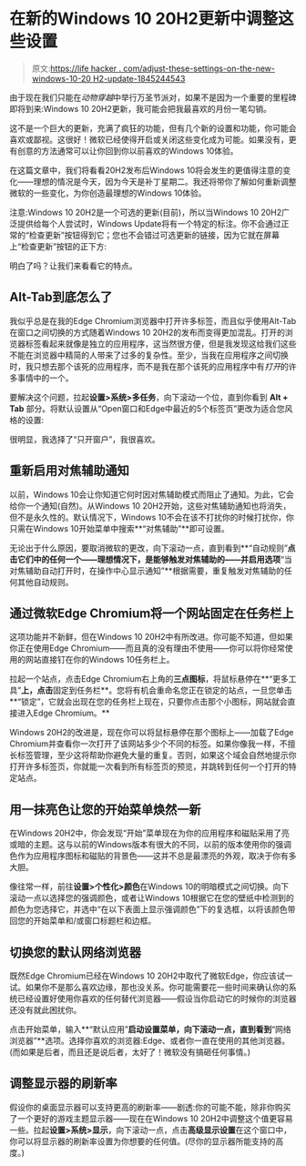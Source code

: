 # 在新的Windows 10 20H2更新中调整这些设置

> 原文:[https://life hacker . com/adjust-these-settings-on-the-new-windows-10-20 H2-update-1845244543](https://lifehacker.com/adjust-these-settings-on-the-new-windows-10-20h2-update-1845244543)

由于现在我们只能在*动物穿越*中举行万圣节派对，如果不是因为一个重要的里程碑即将到来:Windows 10 20H2更新，我可能会把我最喜欢的月份一笔勾销。

这不是一个巨大的更新，充满了疯狂的功能，但有几个新的设置和功能，你可能会喜欢或鄙视。这很好！微软已经使得开启或关闭这些变化成为可能。如果没有，更有创意的方法通常可以让你回到你以前喜欢的Windows 10体验。

在这篇文章中，我们将看看20H2发布后Windows 10将会发生的更值得注意的变化——理想的情况是今天，因为今天是补丁星期二。我还将带你了解如何重新调整微软的一些变化，为你创造最理想的Windows 10体验。

注意:Windows 10 20H2是一个可选的更新(目前)，所以当Windows 10 20H2广泛提供给每个人尝试时，Windows Update将有一个特定的标注。你不会通过正常的“检查更新”按钮得到它；您也不会错过可选更新的链接，因为它就在屏幕上“检查更新”按钮的正下方:

明白了吗？让我们来看看它的特点。

## **Alt-Tab**到底怎么了

我似乎总是在我的Edge Chromium浏览器中打开许多标签，而且似乎使用Alt-Tab在窗口之间切换的方式随着Windows 10 20H2的发布而变得更加混乱。打开的浏览器标签看起来就像是独立的应用程序，这当然很方便，但是我发现这给我们这些不能在浏览器中精简的人带来了过多的复杂性。至少，当我在应用程序之间切换时，我只想去那个该死的应用程序，而不是我在那个该死的应用程序中有*打开*的许多事情中的一个。

要解决这个问题，拉起**设置>系统>多任务**，向下滚动一个位，直到你看到 **Alt + Tab** 部分。将默认设置从“Open窗口和Edge中最近的5个标签页”更改为适合您风格的设置:

很明显，我选择了“只开窗户”，我很喜欢。

## **重新启用对焦辅助通知**

以前，Windows 10会让你知道它何时因对焦辅助模式而阻止了通知。为此，它会给你一个通知(自然)。从Windows 10 20H2开始，这些对焦辅助通知也将消失，但不是永久性的。默认情况下，Windows 10不会在该不打扰你的时候打扰你，你只需在Windows 10开始菜单中搜索**“对焦辅助”**即可设置。

无论出于什么原因，要取消微软的更改，向下滚动一点，直到看到**“自动规则”**点击它们中的任何一个——理想情况下，是能够触发对焦辅助的——并启用选项**“当对焦辅助自动打开时，在操作中心显示通知”**根据需要，重复触发对焦辅助的任何其他自动规则。

## **通过微软Edge Chromium将一个网站固定在任务栏上**

这项功能并不新鲜，但在Windows 10 20H2中有所改进。你可能不知道，但如果你正在使用Edge Chromium——而且真的没有理由不使用——你可以将你经常使用的网站直接钉在你的Windows 10任务栏上。

拉起一个站点，点击Edge Chromium右上角的**三点图标**，将鼠标悬停在**“更多工具”**上，点击**固定到任务栏**。您将有机会重命名您正在锁定的站点，一旦您单击**“锁定”，它就会出现在您的任务栏上现在，只要你点击那个小图标，网站就会直接进入Edge Chromium。**

Windows 20H2的改进是，现在你可以将鼠标悬停在那个图标上——加载了Edge Chromium并查看你一次打开了该网站多少个不同的标签。如果你像我一样，不擅长标签管理，至少这将帮助你避免大量的重复。否则，如果这个域会自然地提示你打开许多标签页，你就能一次看到所有标签页的预览，并跳转到任何一个打开的特定站点。

## **用一抹亮色让您的开始菜单焕然一新**

在Windows 20H2中，你会发现“开始”菜单现在为你的应用程序和磁贴采用了亮或暗的主题。这与以前的Windows版本有很大的不同，以前的版本使用你的强调色作为应用程序图标和磁贴的背景色——这并不总是最漂亮的外观，取决于你有多大胆。

像往常一样，前往**设置>个性化>颜色**在Windows 10的明暗模式之间切换。向下滚动一点以选择您的强调颜色，或者让Windows 10根据它在您的壁纸中检测到的颜色为您选择它，并选中“在以下表面上显示强调颜色”下的复选框，以将该颜色带回您的开始菜单和/或窗口标题栏和边框。

## **切换您的默认网络浏览器**

既然Edge Chromium已经在Windows 10 20H2中取代了微软Edge，你应该试一试。如果你不是那么喜欢边缘，那也没关系。你可能需要花一些时间来确认你的系统已经设置好使用你喜欢的任何替代浏览器——假设当你启动它的时候你的浏览器还没有就此困扰你。

点击开始菜单，输入**“默认应用”**启动设置菜单，向下滚动一点，直到看到**“网络浏览器”**选项。选择你喜欢的浏览器:Edge、或者你一直在使用的其他浏览器。(而如果是后者，而且还是说后者，太好了！微软没有搞砸任何事情。)

## **调整显示器的刷新率**

假设你的桌面显示器可以支持更高的刷新率——剧透:你的可能不能，除非你购买了一个更好的游戏主题显示器——现在在Windows 10 20H2中调整这个值更容易一些。拉起**设置>系统>显示**，向下滚动一点，点击**高级显示设置**在这个窗口中，你可以将显示器的刷新率设置为你想要的任何值。(尽你的显示器所能支持的高度。)